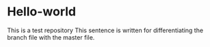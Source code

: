 # Hello-world
This is a test repository
This sentence is written for differentiating the branch file with the master file.
